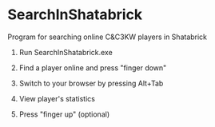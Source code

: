 # SearchInShatabrick
Program for searching online C&C3KW players in Shatabrick

1. Run SearchInShatabrick.exe

2. Find a player online and press "finger down"

3. Switch to your browser by pressing Alt+Tab

4. View player's statistics

5. Press "finger up" (optional)
